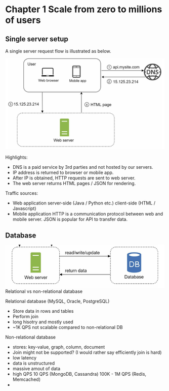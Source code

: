 # Chapter 1 Scale from zero to millions of users
## Single server setup
A single server request flow is illustrated as below.

![single server](https://github.com/XuGaoUCI/SystemDesign/blob/main/images/chap1_simple_request_flow.PNG)

Highlights:
- DNS is a paid service by 3rd parties and not hosted by our servers.
- IP address is returned to browser or mobile app.
- After IP is obtained, HTTP requests are sent to web server.
- The web server returns HTML pages / JSON for rendering.

Traffic sources:
- Web application
server-side (Java / Python etc.)
client-side (HTML / Javascript)
- Mobile application
HTTP is a communication protocol between web and mobile server. JSON is popular for API to transfer data.
## Database
![with database](https://github.com/XuGaoUCI/SystemDesign/blob/main/images/chap1_simple_request_db.PNG)
Relational vs non-relational database

Relational database (MySQL, Oracle, PostgreSQL)
- Store data in rows and tables
- Perform join 
- long hisotry and mostly used 
- ~1K QPS not scalable compared to non-relational DB

Non-relational database
- stores: key-value, graph, column, document
- Join might not be supported? (I would rather say efficiently join is hard)
- low latency
- data is unstructured 
- massive amout of data 
- high QPS 10 QPS (MongoDB, Cassandra) 100K - 1M QPS (Redis, Memcached)
- 

